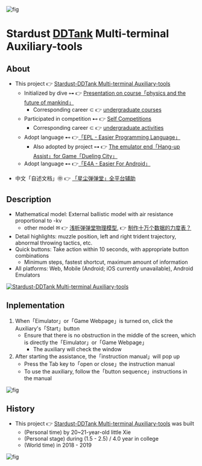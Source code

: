 ![fig](https://raw.githubusercontent.com/ChenZhu-Xie/Stardust_DDTank/master/img/logo.jpg "Logo for Stardust-DDTank Multi-terminal Auxiliary-tools")

# Stardust [DDTank](https://www.ddtank.com) Multi-terminal Auxiliary-tools

## About
<!-- * This project 👉 [Stardust-[DDTank](https://www.ddtank.com) Multi-terminal Auxiliary-tools](https://github.com/ChenZhu-Xie/Stardust_DDTank) -->
* This project 👉 [Stardust-DDTank Multi-terminal Auxiliary-tools](https://github.com/ChenZhu-Xie/Stardust_DDTank)
    * Initialized by dive ⊶ 👉 [Presentation on course「physics and the future of mankind」](https://github.com/ChenZhu-Xie/undergraduate_courses/tree/master/05__2.3__Courses_Presentations/2__2.2__「Physics_and_the_future_of_mankind」_Speach__1.0_year)
        * Corresponding career ⊂ 👉 [undergraduate courses](https://github.com/ChenZhu-Xie/undergraduate_courses)
    * Participated in competition ⊷ 👉 [Self Competitions](https://github.com/ChenZhu-Xie/undergraduate_activities/tree/master/07__3.2__Self_Competitions)
        * Corresponding career ⊂ 👉 [undergraduate activities](https://github.com/ChenZhu-Xie/undergraduate_activities)
    * Adopt language ⊷ 👉[「EPL - Easier Programming Language」](https://www.eyuyan.com)
        <!-- * Also adopted by project ⊶ 👉 [The emulator end「Hang-up Assist」for Game[「Dueling City」](https://tieba.baidu.com/f?kw=%E5%86%B3%E6%96%97%E4%B9%8B%E5%9F%8E&ie=utf-8&tp=0)](https://github.com/ChenZhu-Xie/Hanging_Assist__for__Dueling_City) -->
        * Also adopted by project ⊶ 👉 [The emulator end「Hang-up Assist」for Game「Dueling City」](https://github.com/ChenZhu-Xie/Hanging_Assist__for__Dueling_City)
    * Adopt language ⊷ 👉[「E4A - Easier For Android」](https://www.e4asoft.com)
<!-- * 中文「自述文档」㊥ 👉 [「星尘[弹弹堂](https://www.ddtank.com)」全平台辅助](https://gitee.com/ChenZhu-Xie/Stardust_DDTank) -->
* 中文「自述文档」㊥ 👉 [「星尘弹弹堂」全平台辅助](https://gitee.com/ChenZhu-Xie/Stardust_DDTank)

## Description
* Mathematical model: External ballistic model with air resistance proportional to -kv
    * other model ✉ 👉 [浅析弹弹堂物理模型](https://www.52pojie.cn/thread-1132459-1-1.html), 👉 [制作十万个数据的力度表？](https://www.bilibili.com/BV1ze4y1J7Hu)
* Detail highlights: muzzle position, left and right trident trajectory, abnormal throwing tactics, etc.
* Quick buttons: Take action within 10 seconds, with appropriate button combinations
    * Minimum steps, fastest shortcut, maximum amount of information
* All platforms: Web, Mobile (Android; iOS currently unavailable), Android Emulators

[![Stardust-DDTank Multi-terminal Auxiliary-tools](https://raw.githubusercontent.com/ChenZhu-Xie/Stardust_DDTank/master/img/shot2.png)](https://youtu.be/yHp8ca3DrqY "Stardust-DDTank Multi-terminal Auxiliary-tools")

## Inplementation
1. When「Eimulator」or「Game Webpage」is turned on, click the Auxiliary's「Start」button
    * Ensure that there is no obstruction in the middle of the screen, which is directly the「Eimulator」or「Game Webpage」
        * The auxiliary will check the window
2. After starting the assistance, the「instruction manual」will pop up
    * Press the Tab key to「open or close」the instruction manual
    * To use the auxiliary, follow the「button sequence」instructions in the manual

![fig](https://raw.githubusercontent.com/ChenZhu-Xie/Stardust_DDTank/master/img/2.星尘辅助2图.png "The mathematical model of the Stardust-DDTank Auxiliary-tool on Mobile")

## History
<!-- * This project 👉 [Stardust-[DDTank](https://www.ddtank.com) Multi-terminal Auxiliary-tools](https://github.com/ChenZhu-Xie/Stardust_DDTank) was built -->
* This project 👉 [Stardust-DDTank Multi-terminal Auxiliary-tools](https://github.com/ChenZhu-Xie/Stardust_DDTank) was built
    * (Personal time) by 20~21-year-old little Xie
    * (Personal stage) during (1.5 - 2.5) / 4.0 year in college
    * (World time) in 2018 - 2019

![fig](https://raw.githubusercontent.com/ChenZhu-Xie/Stardust_DDTank/master/img/3.星尘辅助3图.png "The demonstrations of Stardust-DDTank Auxiliary-tools on Multi-ends: Webpage & Emulator")

<!-- ## Software Architecture
Software architecture description

## Installation

1.  xxxx
2.  xxxx
3.  xxxx

## Instructions

1.  xxxx
2.  xxxx
3.  xxxx

## Contribution

1.  Fork the repository
2.  Create Feat_xxx branch
3.  Commit your code
4.  Create Pull Request


## Gitee Feature

1.  You can use Readme\_XXX.md to support different languages, such as Readme\_en.md, Readme\_zh.md
2.  Gitee blog [blog.gitee.com](https://blog.gitee.com)
3.  Explore open source project [https://gitee.com/explore](https://gitee.com/explore)
4.  The most valuable open source project [GVP](https://gitee.com/gvp)
5.  The manual of Gitee [https://gitee.com/help](https://gitee.com/help)
6.  The most popular members  [https://gitee.com/gitee-stars/](https://gitee.com/gitee-stars/) -->
